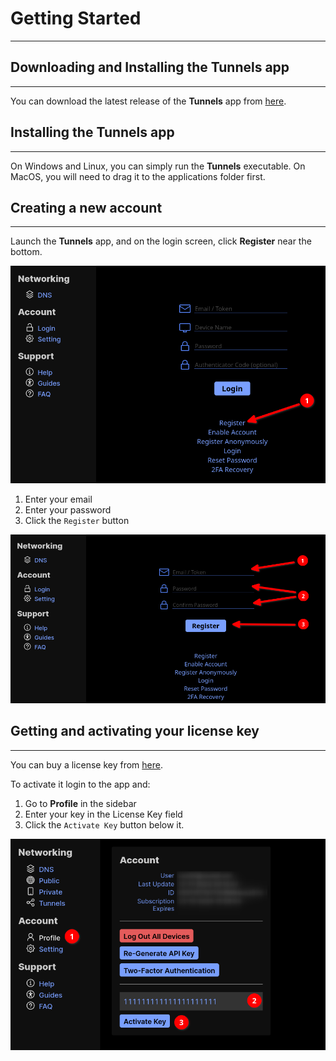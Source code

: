 # Getting Started

---

## Downloading and Installing the **Tunnels** app

---

You can download the latest release of the **Tunnels** app from [here](https://github.com/tunnels-is/tunnels/releases).

## Installing the **Tunnels** app

---

On Windows and Linux, you can simply run the **Tunnels** executable.
On MacOS, you will need to drag it to the applications folder first.

## Creating a new account

---

Launch the **Tunnels** app, and on the login screen, click **Register** near the bottom.

![click register to create new account](https://raw.githubusercontent.com/tunnels-is/media/master/v3/guides/new-accounts/register-new-account-0.png)

1. Enter your email
2. Enter your password
3. Click the `Register` button

![creating a new account](https://raw.githubusercontent.com/tunnels-is/media/master/v3/guides/new-accounts/register-new-account-1.png)

## Getting and activating your license key

---

You can buy a license key from [here](https://tunnels.is/#/Pricing).

To activate it login to the app and: 
1. Go to **Profile** in the sidebar 
2. Enter your key in the License Key field 
3. Click the `Activate Key` button below it.

![activate your license here](https://raw.githubusercontent.com/tunnels-is/media/master/v3/guides/new-accounts/activating-license-key-0.png)

